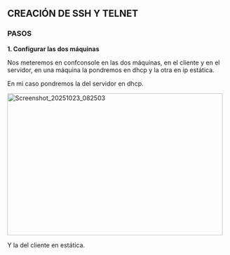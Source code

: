 ## CREACIÓN DE SSH Y TELNET

### PASOS

**1. Configurar las dos máquinas**

Nos meteremos en confconsole en las dos máquinas, en el cliente y en el servidor, en una máquina la pondremos en dhcp y la otra en ip estática. 

En mi caso pondremos la del servidor en dhcp.


<img width="491" height="324" alt="Screenshot_20251023_082503" src="https://github.com/user-attachments/assets/2d9f771d-9ef9-4173-b710-06aca8407cc0" />

Y la del cliente en estática.
